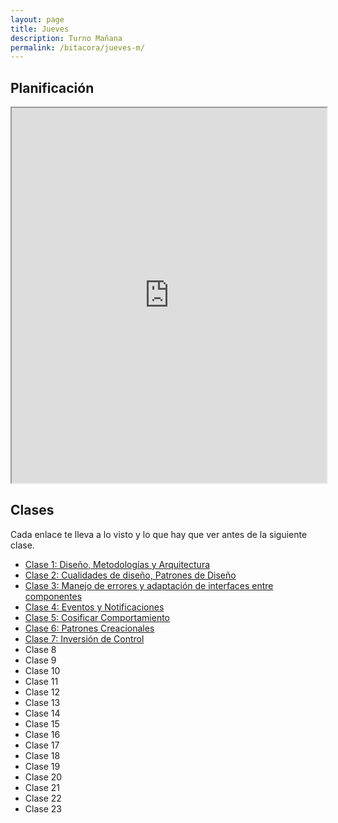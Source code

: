```yaml
---
layout: page
title: Jueves
description: Turno Mañana
permalink: /bitacora/jueves-m/
---
```

## Planificación

<iframe src="https://docs.google.com/spreadsheets/d/e/2PACX-1vRpW7bMemgkdsO6fTFyLC1fpQz0d4S1ArREtaLmNXbrg_7AF3iZnqet3TNWygHe-tGfwh_PlGfcu6ye/pubhtml?gid=0&amp;single=true&amp;widget=true&amp;headers=false" style="width: 100%; height:600px"></iframe>

## Clases
Cada enlace te lleva a lo visto y lo que hay que ver antes de la siguiente clase.

- [Clase 1: Diseño, Metodologías y Arquitectura]({{site.baseurl}}/bitacora/jueves-m/clase-1)
- [Clase 2: Cualidades de diseño, Patrones de Diseño]({{site.baseurl}}/bitacora/jueves-m/clase-2)
- [Clase 3: Manejo de errores y adaptación de interfaces entre componentes]({{site.baseurl}}/bitacora/jueves-m/clase-3)
- [Clase 4: Eventos y Notificaciones]({{site.baseurl}}/bitacora/jueves-m/clase-4)
- [Clase 5: Cosificar Comportamiento]({{site.baseurl}}/bitacora/jueves-m/clase-5)
- [Clase 6: Patrones Creacionales]({{site.baseurl}}/bitacora/jueves-m/clase-6)
- [Clase 7: Inversión de Control]({{site.baseurl}}/bitacora/jueves-m/clase-7)
- Clase 8
- Clase 9
- Clase 10
- Clase 11
- Clase 12
- Clase 13
- Clase 14
- Clase 15
- Clase 16
- Clase 17
- Clase 18
- Clase 19
- Clase 20
- Clase 21
- Clase 22
- Clase 23
